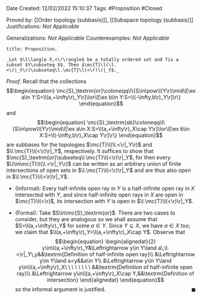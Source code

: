 <br />
<br />

Date Created: 12/02/2022 15:10:37
Tags: #Proposition #Closed 

Proved by: [[Order topology (subbasis)]], [[Subspace topology (subbasis)]]
Justifications: _Not Applicable_

Generalizations: _Not Applicable_
Counterexamples: _Not Applicable_

``` ad-Proposition
title: Proposition.

_Let $\l\langle X,<\r\rangle$ be a totally ordered set and fix a subset $Y\subseteq X$. Then $\mc{T}\l(\l.<\r|_Y\r)\subseteq\l.\mc{T}\l(<\r)\r|_Y$._

```

_Proof_. Recall that the collections
$$\begin{equation}
    \mc{S}_\textrm{or}\coloneqq\l\{S\in\pow\l(Y\r)\mid\l[\ex a\in Y:S=\l(a,+\infty\r)_Y\r]\lor\l[\ex b\in Y:S=\l(-\infty,b\r)_Y\r]\r\}
\end{equation}$$
and
$$\begin{equation}
    \mc{S}_\textrm{sb}\coloneqq\l\{S\in\pow\l(Y\r)\mid\l[\ex a\in X:S=\l(a,+\infty\r)_X\cap Y\r]\lor\l[\ex b\in X:S=\l(-\infty,b\r)_X\cap Y\r]\r\}
\end{equation}$$
are subbases for the topologies $\mc{T}\l(\l.<\r|_Y\r)$ and $\l.\mc{T}\l(<\r)\r|_Y$, respectively. It suffices to show that $\mc{S}_\textrm{or}\subseteq\l.\mc{T}\l(<\r)\r|_Y$, for then every $U\in\mc{T}\l(\l.<\r|_Y\r)$ can be written as an arbitrary union of finite intersections of open sets in $\l.\mc{T}\l(<\r)\r|_Y$ and are thus also open in $\l.\mc{T}\l(<\r)\r|_Y$.
* (Informal): Every half-infinite open ray in $Y$ is a half-infinite open ray in $X$ intersected with $Y$, and since half-infinite open rays in $X$ are open in $\mc{T}\l(<\r)$, its intersection with $Y$ is open in $\l.\mc{T}\l(<\r)\r|_Y$.

* (Formal): Take $S\in\mc{S}_\textrm{or}$. There are two cases to consider, but they are analogous so we shall assume that $S=\l(a,+\infty\r)_Y$ for some $a\in Y$. Since $Y\subseteq X$, we have $a\in X$ too; we claim that $\l(a,+\infty\r)_Y=\l(a,+\infty\r)_X\cap Y$. Observe that
$$\begin{equation}
    \begin{alignedat}{2}
        y\in\l(a,+\infty\r)_Y&\Leftrightarrow y\in Y\land a\,\l.<\r|_Y\,y&&\textrm{Definition of half-infinite open ray}\\
        &\Leftrightarrow y\in Y\land a<y&&a\in Y\\
        &\Leftrightarrow y\in Y\land y\in\l(a,+\infty\r)_X\ \ \ \ \ \ \ \ &&\textrm{Definition of half-infinite open ray}\\
        &\Leftrightarrow y\in\l(a,+\infty\r)_X\cap Y,&&\textrm{Definition of intersection}
    \end{alignedat}
\end{equation}$$
so the informal argument is justified.<span style="float:right;">$\blacksquare$</span>
